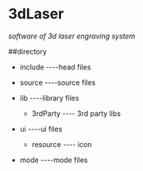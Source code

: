 # 3dLaser

*software of 3d laser engraving system*

##directory

- include    ----head files

- source    ----source files

- lib    ----library files

   - 3rdParty    ---- 3rd party libs
    

- ui   ----ui files

   - resource    ---- icon

- mode    ----mode files


